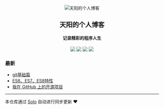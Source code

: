 <p align="center"><img alt="天阳的个人博客" src="https://static.b3log.org/images/brand/solo-32.png"></p><h2 align="center">
天阳的个人博客
</h2>

<h4 align="center">记录精彩的程序人生</h4>
<p align="center"><a title="天阳的个人博客" target="_blank" href="https://github.com/iceuncle/solo-blog"><img src="https://img.shields.io/github/last-commit/iceuncle/solo-blog.svg?style=flat-square&color=FF9900"></a>
<a title="GitHub repo size in bytes" target="_blank" href="https://github.com/iceuncle/solo-blog"><img src="https://img.shields.io/github/repo-size/iceuncle/solo-blog.svg?style=flat-square"></a>
<a title="Solo Version" target="_blank" href="https://github.com/b3log/solo/releases"><img src="https://img.shields.io/badge/solo-3.6.4-f1e05a.svg?style=flat-square&color=blueviolet"></a>
<a title="Hits" target="_blank" href="https://github.com/b3log/hits"><img src="https://hits.b3log.org/iceuncle/solo-blog.svg"></a></p>

### 最新

* [git基础篇](https://www.tianyang.pub/articles/2019/10/16/1571186379322.html)
* [ES6、ES7、ES8特性](https://www.tianyang.pub/articles/2019/10/14/1571065927800.html)
* [我在 GitHub 上的开源项目](https://www.tianyang.pub/my-github-repos)



---

本仓库通过 [Solo](https://github.com/b3log/solo) 自动进行同步更新 ❤️ 